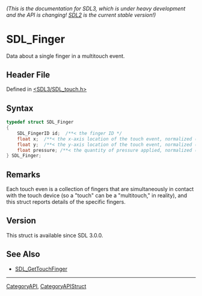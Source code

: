 ###### (This is the documentation for SDL3, which is under heavy development and the API is changing! [SDL2](https://wiki.libsdl.org/SDL2/) is the current stable version!)
# SDL_Finger

Data about a single finger in a multitouch event.

## Header File

Defined in [<SDL3/SDL_touch.h>](https://github.com/libsdl-org/SDL/blob/main/include/SDL3/SDL_touch.h)

## Syntax

```c
typedef struct SDL_Finger
{
    SDL_FingerID id;  /**< the finger ID */
    float x;  /**< the x-axis location of the touch event, normalized (0...1) */
    float y;  /**< the y-axis location of the touch event, normalized (0...1) */
    float pressure; /**< the quantity of pressure applied, normalized (0...1) */
} SDL_Finger;
```

## Remarks

Each touch even is a collection of fingers that are simultaneously in
contact with the touch device (so a "touch" can be a "multitouch," in
reality), and this struct reports details of the specific fingers.

## Version

This struct is available since SDL 3.0.0.

## See Also

* [SDL_GetTouchFinger](SDL_GetTouchFinger)

----
[CategoryAPI](CategoryAPI), [CategoryAPIStruct](CategoryAPIStruct)

